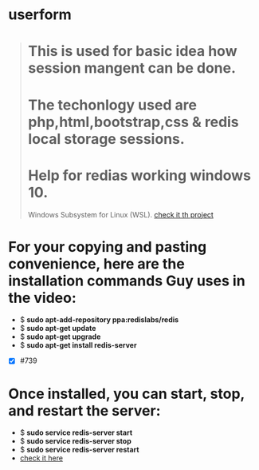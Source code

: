 # userform
>#  This is used for basic idea how session mangent can be done.
># The techonlogy used are php,html,bootstrap,css & redis local storage sessions.
># **Help for redias working windows 10.**
>Windows Subsystem for Linux (WSL).
> [check it th project](https://youtu.be/Mm5BuAmcn1I)

# For your copying and pasting convenience, here are the installation commands Guy uses in the video:

   - $ **sudo apt-add-repository ppa:redislabs/redis**
   - $ **sudo apt-get update**
   - $ **sudo apt-get upgrade**
   - $ **sudo apt-get install redis-server**
   *  [x] #739

# Once installed, you can start, stop, and restart the server:

  - $ **sudo service redis-server start**
  - $ **sudo service redis-server stop**
  - $ **sudo service redis-server restart** 
  - [check it here](https://youtu.be/_nFwPTHOMIY)

